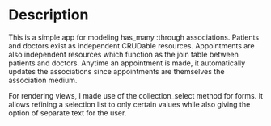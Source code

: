 # Description

This is a simple app for modeling has_many :through associations. Patients
and doctors exist as independent CRUDable resources. Appointments are also
independent resources which function as the join table between patients and
doctors. Anytime an appointment is made, it automatically updates the
associations since appointments are themselves the association medium.

For rendering views, I made use of the collection_select method for forms.
It allows refining a selection list to only certain values while also giving
the option of separate text for the user.

